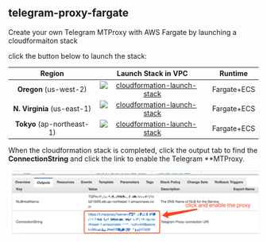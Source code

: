 ## telegram-proxy-fargate

Create your own Telegram MTProxy with AWS Fargate by launching a cloudformaiton stack



click the button below to launch the stack:

|           Region            |                     Launch Stack in VPC                      |   Runtime   |
| :-------------------------: | :----------------------------------------------------------: | :---------: |
|   **Oregon** (us-west-2)    | [![cloudformation-launch-stack](https://s3.amazonaws.com/cloudformation-examples/cloudformation-launch-stack.png)](https://console.aws.amazon.com/cloudformation/home?region=us-west-2#/stacks/new?stackName=TGProxy&templateURL=https://s3-us-west-2.amazonaws.com/pahud-cfn-us-west-2/telegram-proxy-fargate/cloudformation/tg-proxy-fg.yaml) | Fargate+ECS |
| **N. Virginia** (us-east-1) | [![cloudformation-launch-stack](https://s3.amazonaws.com/cloudformation-examples/cloudformation-launch-stack.png)](https://console.aws.amazon.com/cloudformation/home?region=us-east-1#/stacks/new?stackName=TGProxy&templateURL=https://s3-us-west-2.amazonaws.com/pahud-cfn-us-west-2/telegram-proxy-fargate/cloudformation/tg-proxy-fg.yaml) | Fargate+ECS |
| **Tokyo** (ap-northeast-1)  | [![cloudformation-launch-stack](https://s3.amazonaws.com/cloudformation-examples/cloudformation-launch-stack.png)](https://console.aws.amazon.com/cloudformation/home?region=ap-northeast-1#/stacks/new?stackName=TGProxy&templateURL=https://s3-us-west-2.amazonaws.com/pahud-cfn-us-west-2/telegram-proxy-fargate/cloudformation/tg-proxy-fg.yaml) | Fargate+ECS |

When the cloudformation stack is completed, click the output tab to find the **ConnectionString** and click the link to enable the Telegram **MTProxy.

![](./images/01.png)